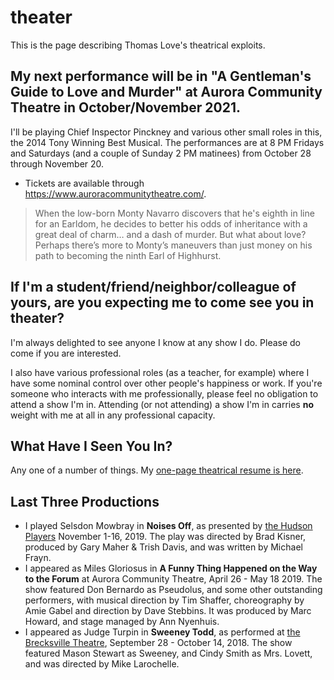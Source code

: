 # theater

This is the page describing Thomas Love's theatrical exploits.

## My next performance will be in "A Gentleman's Guide to Love and Murder" at Aurora Community Theatre in October/November 2021.

I'll be playing Chief Inspector Pinckney and various other small roles in this, the 2014 Tony Winning Best Musical. The performances are at 8 PM Fridays and Saturdays (and a couple of Sunday 2 PM matinees) from October 28 through November 20.

- Tickets are available through https://www.auroracommunitytheatre.com/. 

> When the low-born Monty Navarro discovers that he's eighth in line for an Earldom, he decides to better his odds of inheritance with a great deal of charm… and a dash of murder. But what about love? Perhaps there’s more to Monty’s maneuvers than just money on his path to becoming the ninth Earl of Highhurst.

## If I'm a student/friend/neighbor/colleague of yours, are you expecting me to come see you in theater?

I'm always delighted to see anyone I know at any show I do. Please do come if you are interested. 

I also have various professional roles (as a teacher, for example) where I have some nominal control over other people's happiness or work. If you're someone who interacts with me professionally, please feel no obligation to attend a show I'm in. Attending (or not attending) a show I'm in carries **no** weight with me at all in any professional capacity.

## What Have I Seen You In?

Any one of a number of things. My [one-page theatrical resume is here](https://github.com/THOMASELOVE/theater/blob/master/thomas_love_theatrical_resume_2019.pdf). 

## Last Three Productions

- I played Selsdon Mowbray in **Noises Off**, as presented by [the Hudson Players](https://www.hudsonplayers.com/) November 1-16, 2019. The play was directed by Brad Kisner, produced by Gary Maher & Trish Davis, and was written by Michael Frayn.
- I appeared as Miles Gloriosus in **A Funny Thing Happened on the Way to the Forum** at Aurora Community Theatre, April 26 - May 18 2019. The show featured Don Bernardo as Pseudolus, and some other outstanding performers, with musical direction by Tim Shaffer, choreography by Amie Gabel and direction by Dave Stebbins. It was produced by Marc Howard, and stage managed by Ann Nyenhuis.
- I appeared as Judge Turpin in **Sweeney Todd**, as performed at [the Brecksville Theatre](https://www.thebrecksvilletheatre.org/performances/891), September 28 - October 14, 2018. The show featured Mason Stewart as Sweeney, and Cindy Smith as Mrs. Lovett, and was directed by Mike Larochelle.

